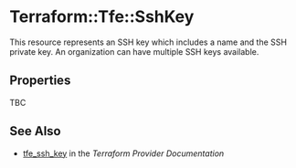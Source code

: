 # Terraform::Tfe::SshKey

This resource represents an SSH key which includes a name and the SSH private
key. An organization can have multiple SSH keys available.

## Properties

TBC

## See Also

* [tfe_ssh_key](https://www.terraform.io/docs/providers/tfe/r/ssh_key.html) in the _Terraform Provider Documentation_